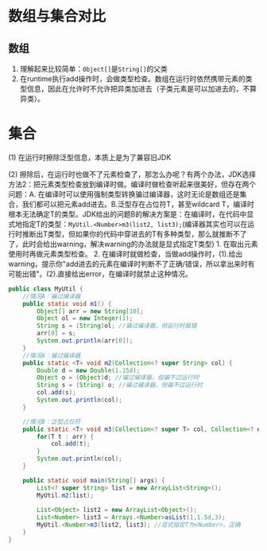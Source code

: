 # 数组与集合对比
## 数组
1. 理解起来比较简单：`Object[]`是`String[]`的父类
2. 在runtime执行add操作时，会做类型检查。数组在运行时依然携带元素的类型信息，因此在允许时不允许把异类加进去（子类元素是可以加进去的，不算异类）。

# 集合
(1) 在运行时擦除泛型信息，本质上是为了兼容旧JDK


(2) 擦除后，在运行时也做不了元素检查了，那怎么办呢？有两个办法，JDK选择方法2：把元素类型检查放到编译时做。编译时做检查听起来很美好，但存在两个问题：A. 在编译时可以使用强制类型转换骗过编译器，这时无论是数组还是集合，我们都可以把元素add进去。B.泛型存在占位符T，甚至wildcard T，编译时根本无法确定T的类型。JDK给出的问题B的解决方案是：在编译时，在代码中显式地指定T的类型：`MyUtil.<Number>m3(list2, list3);`(编译器其实也可以在运行时推断出T类型，但如果你的代码中穿进去的T有多种类型，那么就推断不了了，此时会给出warning，解决warning的办法就是显式指定T类型)
	1. 在取出元素使用时再做元素类型检查。
	2. 在编译时就做检查，当做add操作时，(1).给出warning，提示你"add进去的元素在编译时判断不了正确/错误，所以拿出来时有可能出错"。(2).直接给出error，在编译时就禁止这种情况。

```java
public class MyUtil {
	//情况A：骗过编译器
	public static void m1() {
		Object[] arr = new String[10];
		Object ol = new Integer(1);
		String s = (String)ol; //骗过编译器，但运行时报错
		arr[0] = s;
		System.out.println(arr[0]);
	}
	//情况A：骗过编译器
	public static <T> void m2(Collection<? super String> col) {
		Double d = new Double(1.15d);
		Object o = (Object)d; //骗过编译器，但骗不过运行时
		String s = (String) o; //骗过编译器，但骗不过运行时
		col.add(s);
		System.out.println(col);
	}

	//情况B：泛型占位符
	public static <T> void m3(Collection<? super T> col, Collection<? extends T> arr) {
		for(T t : arr) {
			col.add(t);
		}
		System.out.println(col);
	}

	public static void main(String[] args) {
		List<? super String> list = new ArrayList<String>();
		MyUtil.m2(list); 
		
		List<Object> list2 = new ArrayList<Object>();
		List<Number> list3 = Arrays.<Number>asList(1,1.5d,3);
		MyUtil.<Number>m3(list2, list3); //显式指定T为<Number>，正确
	}
}
```